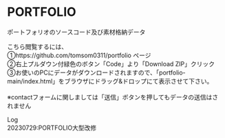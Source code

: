 # PORTFOLIO
ポートフォリオのソースコード及び素材格納データ

こちら閲覧するには、<br>
①https://github.com/tomsom0311/portfolio ページ<br>
②右上プルダウン付緑色のボタン「Code」より「Download ZIP」クリック<br>
③お使いのPCにデータがダウンロードされますので、「portfolio-main/index.html」をブラウザにドラッグ&ドロップにて表示させて下さい。<br>
<br>
※contactフォームに関しましては「送信」ボタンを押してもデータの送信はされません


Log<br>
20230729:PORTFOLIO大型改修

